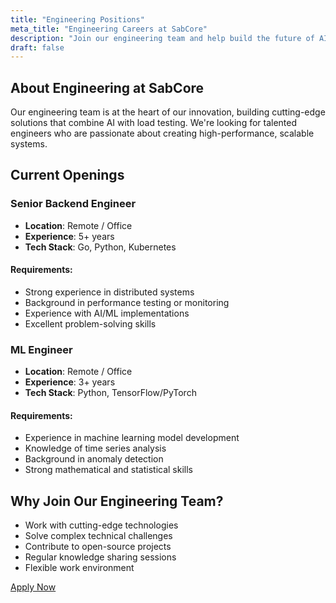```yaml
---
title: "Engineering Positions"
meta_title: "Engineering Careers at SabCore"
description: "Join our engineering team and help build the future of AI-powered load testing"
draft: false
---
```


## About Engineering at SabCore

Our engineering team is at the heart of our innovation, building cutting-edge solutions that combine AI with load testing. We're looking for talented engineers who are passionate about creating high-performance, scalable systems.

## Current Openings

### Senior Backend Engineer
- **Location**: Remote / Office
- **Experience**: 5+ years
- **Tech Stack**: Go, Python, Kubernetes

#### Requirements:
- Strong experience in distributed systems
- Background in performance testing or monitoring
- Experience with AI/ML implementations
- Excellent problem-solving skills

### ML Engineer
- **Location**: Remote / Office
- **Experience**: 3+ years
- **Tech Stack**: Python, TensorFlow/PyTorch

#### Requirements:
- Experience in machine learning model development
- Knowledge of time series analysis
- Background in anomaly detection
- Strong mathematical and statistical skills

## Why Join Our Engineering Team?

- Work with cutting-edge technologies
- Solve complex technical challenges
- Contribute to open-source projects
- Regular knowledge sharing sessions
- Flexible work environment

<div class="text-center mt-8">
  <a href="/contact" class="btn btn-primary">Apply Now</a> 
